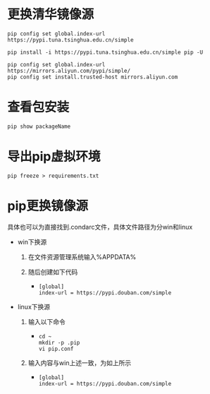 # 更换清华镜像源

```
pip config set global.index-url https://pypi.tuna.tsinghua.edu.cn/simple
```

```
pip install -i https://pypi.tuna.tsinghua.edu.cn/simple pip -U
```

```
pip config set global.index-url https://mirrors.aliyun.com/pypi/simple/
pip config set install.trusted-host mirrors.aliyun.com
```



# 查看包安装

```
pip show packageName
```

# 导出pip虚拟环境

```
pip freeze > requirements.txt
```

# pip更换镜像源

具体也可以为直接找到.condarc文件，具体文件路径为分win和linux

- win下换源

  1. 在文件资源管理系统输入%APPDATA%

  2. 随后创建如下代码

     - ```
       [global]
       index-url = https://pypi.douban.com/simple
       ```

- linux下换源

  1. 输入以下命令

     - ```
       cd ~
       mkdir -p .pip
       vi pip.conf
       ```

  2. 输入内容与win上述一致，为如上所示

     - ```
       [global]
       index-url = https://pypi.douban.com/simple
       ```
